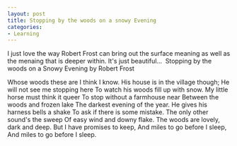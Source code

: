```yaml
---
layout: post
title: Stopping by the woods on a snowy Evening
categories:
- Learning
---
```



I just love the way Robert Frost can bring out the surface meaning as well as the menaing that is deeper within. It's just beautiful...  Stopping by the woods on a Snowy Evening by Robert Frost

Whose woods these are I think I know.
His house is in the village though; He will not see me stopping here To watch his woods fill up with snow.
My little horse must think it queer To stop without a farmhouse near Between the woods and frozen lake The darkest evening of the year.
He gives his harness bells a shake To ask if there is some mistake.
The only other sound's the sweep Of easy wind and downy flake.
The woods are lovely,
dark and deep.
But I have promises to keep,
And miles to go before I sleep,
And miles to go before I sleep.
